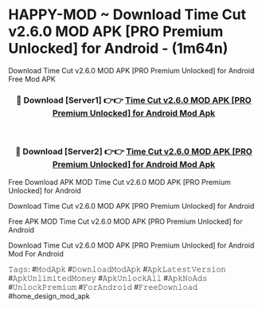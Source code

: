 # HAPPY-MOD ~ Download Time Cut v2.6.0 MOD APK [PRO Premium Unlocked] for Android - (1m64n)
Download Time Cut v2.6.0 MOD APK [PRO Premium Unlocked] for Android Free Mod APK

<div align="center">
<h3>🔴 Download [Server1] 👉👉 <a href="https://apk-comot.site?title=Time_Cut_v2.6.0_MOD_APK_[PRO_Premium_Unlocked]_for_Android">Time Cut v2.6.0 MOD APK [PRO Premium Unlocked] for Android Mod Apk</a></h3><br>

<h3>🔴 Download [Server2] 👉👉 <a href="https://apk-comot.site?title=Time_Cut_v2.6.0_MOD_APK_[PRO_Premium_Unlocked]_for_Android">Time Cut v2.6.0 MOD APK [PRO Premium Unlocked] for Android Mod Apk</a></h3>
</div>


Free Download APK MOD Time Cut v2.6.0 MOD APK [PRO Premium Unlocked] for Android

Download Time Cut v2.6.0 MOD APK [PRO Premium Unlocked] for Android 

Free APK MOD Time Cut v2.6.0 MOD APK [PRO Premium Unlocked] for Android 

Download Time Cut v2.6.0 MOD APK [PRO Premium Unlocked] for Android Mod For Android

𝚃𝚊𝚐𝚜: #𝙼𝚘𝚍𝙰𝚙𝚔 #𝙳𝚘𝚠𝚗𝚕𝚘𝚊𝚍𝙼𝚘𝚍𝙰𝚙𝚔 #𝙰𝚙𝚔𝙻𝚊𝚝𝚎𝚜𝚝𝚅𝚎𝚛𝚜𝚒𝚘𝚗 #𝙰𝚙𝚔𝚄𝚗𝚕𝚒𝚖𝚒𝚝𝚎𝚍𝙼𝚘𝚗𝚎𝚢 #𝙰𝚙𝚔𝚄𝚗𝚕𝚘𝚌𝚔𝙰𝚕𝚕 #𝙰𝚙𝚔𝙽𝚘𝙰𝚍𝚜 #𝚄𝚗𝚕𝚘𝚌𝚔𝙿𝚛𝚎𝚖𝚒𝚞𝚖 #𝙵𝚘𝚛𝙰𝚗𝚍𝚛𝚘𝚒𝚍 #𝙵𝚛𝚎𝚎𝙳𝚘𝚠𝚗𝚕𝚘𝚊𝚍 #home_design_mod_apk